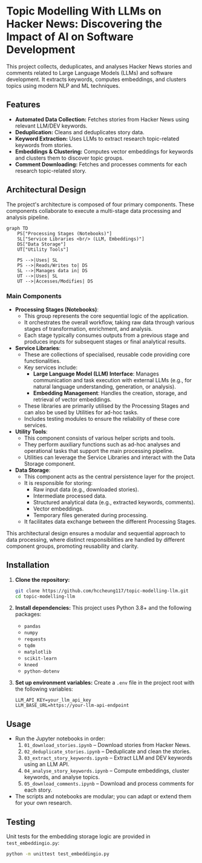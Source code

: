 # Topic Modelling With LLMs on Hacker News: Discovering the Impact of AI on Software Development

This project collects, deduplicates, and analyses Hacker News stories and comments related to Large Language Models (LLMs) and software development. It extracts keywords, computes embeddings, and clusters topics using modern NLP and ML techniques.

## Features

- **Automated Data Collection:** Fetches stories from Hacker News using relevant LLM/DEV keywords.
- **Deduplication:** Cleans and deduplicates story data.
- **Keyword Extraction:** Uses LLMs to extract research topic-related keywords from stories.
- **Embeddings & Clustering:** Computes vector embeddings for keywords and clusters them to discover topic groups.
- **Comment Downloading:** Fetches and processes comments for each research topic-related story.

## Architectural Design

The project's architecture is composed of four primary components. These components collaborate to execute a multi-stage data processing and analysis pipeline.

```mermaid
graph TD
    PS["Processing Stages (Notebooks)"]
    SL["Service Libraries <br/> (LLM, Embeddings)"]
    DS["Data Storage"]
    UT["Utility Tools"]

    PS -->|Uses| SL
    PS -->|Reads/Writes to| DS
    SL -->|Manages data in| DS
    UT -->|Uses| SL
    UT -->|Accesses/Modifies| DS
```

### Main Components

- **Processing Stages (Notebooks)**:
    - This group represents the core sequential logic of the application.
    - It orchestrates the overall workflow, taking raw data through various stages of transformation, enrichment, and analysis.
    - Each stage typically consumes outputs from a previous stage and produces inputs for subsequent stages or final analytical results.
- **Service Libraries**:
    - These are collections of specialised, reusable code providing core functionalities.
    - Key services include:
        - **Large Language Model (LLM) Interface**: Manages communication and task execution with external LLMs (e.g., for natural language understanding, generation, or analysis).
        - **Embedding Management**: Handles the creation, storage, and retrieval of vector embeddings.
    - These libraries are primarily utilised by the Processing Stages and can also be used by Utilities for ad-hoc tasks.
    - Includes testing modules to ensure the reliability of these core services.
- **Utility Tools**:
    - This component consists of various helper scripts and tools.
    - They perform auxiliary functions such as ad-hoc analyses and operational tasks that support the main processing pipeline.
    - Utilities can leverage the Service Libraries and interact with the Data Storage component.
- **Data Storage**:
    - This component acts as the central persistence layer for the project.
    - It is responsible for storing:
        - Raw input data (e.g., downloaded stories).
        - Intermediate processed data.
        - Structured analytical data (e.g., extracted keywords, comments).
        - Vector embeddings.
        - Temporary files generated during processing.
    - It facilitates data exchange between the different Processing Stages.

This architectural design ensures a modular and sequential approach to data processing, where distinct responsibilities are handled by different component groups, promoting reusability and clarity.

## Installation

1. **Clone the repository:**
    
    ```bash
    git clone https://github.com/hccheung117/topic-modelling-llm.git
    cd topic-modelling-llm
    ```
    
2. **Install dependencies:**
This project uses Python 3.8+ and the following packages:
    - `pandas`
    - `numpy`
    - `requests`
    - `tqdm`
    - `matplotlib`
    - `scikit-learn`
    - `kneed`
    - `python-dotenv`
3. **Set up environment variables:**
Create a `.env` file in the project root with the following variables:
    
    ```env
    LLM_API_KEY=your_llm_api_key
    LLM_BASE_URL=https://your-llm-api-endpoint
    ```
    

## Usage

- Run the Jupyter notebooks in order:
    1. `01_download_stories.ipynb` – Download stories from Hacker News.
    2. `02_deduplicate_stories.ipynb` – Deduplicate and clean the stories.
    3. `03_extract_story_keywords.ipynb` – Extract LLM and DEV keywords using an LLM API.
    4. `04_analyse_story_keywords.ipynb` – Compute embeddings, cluster keywords, and analyse topics.
    5. `05_download_comments.ipynb` – Download and process comments for each story.
- The scripts and notebooks are modular; you can adapt or extend them for your own research.

## Testing

Unit tests for the embedding storage logic are provided in `test_embeddingio.py`:

```bash
python -m unittest test_embeddingio.py
```
